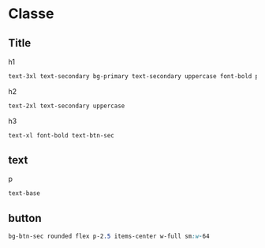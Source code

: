 # Classe

## Title

h1

```css
text-3xl text-secondary bg-primary text-secondary uppercase font-bold p-2.5
```

h2
```css
text-2xl text-secondary uppercase
```

h3
```css
text-xl font-bold text-btn-sec
```

## text

p
```css
text-base
```

## button

```css
bg-btn-sec rounded flex p-2.5 items-center w-full sm:w-64
```